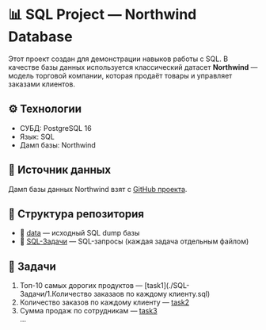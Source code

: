 # 📊 SQL Project — Northwind Database
Этот проект создан для демонстрации навыков работы с SQL.
В качестве базы данных используется классический датасет **Northwind** — модель торговой компании, которая продаёт товары и управляет заказами клиентов.
## ⚙️ Технологии
- СУБД: PostgreSQL 16
- Язык: SQL 
- Дамп базы: Northwind
  
## 📌 Источник данных
Дамп базы данных Northwind взят с [GitHub проекта](https://github.com/pthom/northwind_psql).

## 📌 Структура репозитория
- 📂 [data](./Данные) — исходный SQL dump базы  
- 📂 [SQL-Задачи](./SQL-Задачи) — SQL-запросы (каждая задача отдельным файлом)  

## 📌 Задачи
1. Топ-10 самых дорогих продуктов — [task1](./SQL-Задачи/1.Количество заказаов по каждому клиенту.sql)  
2. Количество заказов по каждому клиенту — [task2](./queries/task2_orders_by_customer.sql)  
3. Сумма продаж по сотрудникам — [task3](./queries/task3_sales_by_employee.sql)  
...
